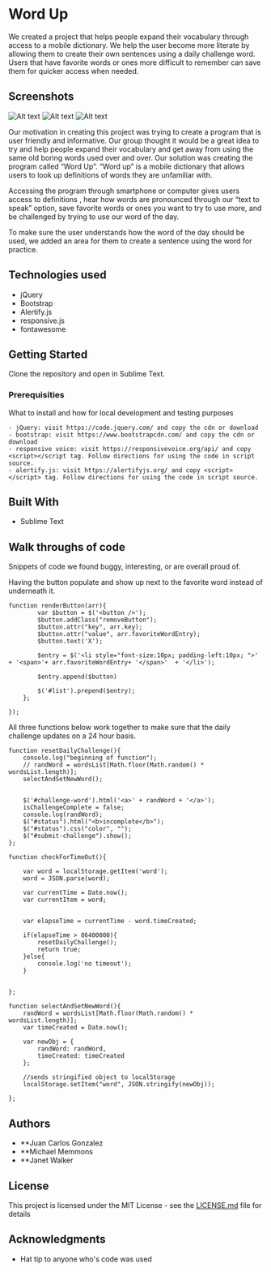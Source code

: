 # Word Up

We created a project that helps people expand their vocabulary through access to a mobile dictionary. We help the user become more literate by allowing them to create their own sentences using a daily challenge word. Users that have favorite words or ones more difficult to remember can save them for quicker access when needed.

## Screenshots
![Alt text](http://i1044.photobucket.com/albums/b447/janetwalker271989/definition_zpsjjstmbis.jpg)   ![Alt text](http://i1044.photobucket.com/albums/b447/janetwalker271989/favorite_zpspu8lkpxz.jpg)   ![Alt text](http://i1044.photobucket.com/albums/b447/janetwalker271989/challenge_zpsm7lixdiz.jpg)

Our motivation in creating this project was trying to create a program that is user friendly and informative. Our group thought it would be a great idea to try and help people expand their vocabulary and get away from using the same old boring words used over and over. Our solution was creating the program called “Word Up”.  “Word up” is a mobile dictionary that allows users to look up definitions of words they are unfamiliar with.

Accessing the program through smartphone or computer gives users access to definitions , hear how words are pronounced through our “text to speak” option, save favorite words or ones you want to try to use more, and be challenged by trying to use our word of the day. 

To make sure the user understands how the word of the day should be used, we added an area for them to create a sentence using the word for practice.





## Technologies used
- jQuery
- Bootstrap
- Alertify.js
- responsive.js
- fontawesome

## Getting Started

Clone the repository and open in Sublime Text.

### Prerequisities

What to install and how for local development and testing purposes

```
- jQuery: visit https://code.jquery.com/ and copy the cdn or download
- bootstrap: visit https://www.bootstrapcdn.com/ and copy the cdn or download
- responsive voice: visit https://responsivevoice.org/api/ and copy <script></script tag. Follow directions for using the code in script source.
- alertify.js: visit https://alertifyjs.org/ and copy <script></script> tag. Follow directions for using the code in script source.
```

## Built With

* Sublime Text

## Walk throughs of code
Snippets of code we found buggy, interesting, or are overall proud of.  

Having the button populate and show up next to the favorite word instead of underneath it.

```
function renderButton(arr){
        var $button = $('<button />');
        $button.addClass("removeButton");
        $button.attr("key", arr.key);
        $button.attr("value", arr.favoriteWordEntry);
        $button.text('X');

        $entry = $('<li style="font-size:10px; padding-left:10px; ">' + '<span>'+ arr.favoriteWordEntry+ '</span>'  + '</li>');

        $entry.append($button)

        $('#list').prepend($entry);
    };

});
```
All three functions below work together to make sure that the daily challenge updates on a 24 hour basis.
```
function resetDailyChallenge(){
	console.log("beginning of function");
	// randWord = wordsList[Math.floor(Math.random() *  wordsList.length)];
	selectAndSetNewWord();


	$('#challenge-word').html('<a>' + randWord + '</a>');
	isChallengeComplete = false;
	console.log(randWord);
	$("#status").html("<b>incomplete</b>");
	$("#status").css("color", "");
	$("#submit-challenge").show();
};
```
```
function checkForTimeOut(){

	var word = localStorage.getItem('word');
	word = JSON.parse(word);

	var currentTime = Date.now();
	var currentItem = word;


	var elapseTime = currentTime - word.timeCreated;

	if(elapseTime > 86400000){
		resetDailyChallenge();
		return true;
	}else{
		console.log('no timeout');
	}
	

};
```
```
function selectAndSetNewWord(){
	randWord = wordsList[Math.floor(Math.random() *  wordsList.length)];
	var timeCreated = Date.now();

	var newObj = {
		randWord: randWord,
		timeCreated: timeCreated
	};

	//sends stringified object to localStorage
	localStorage.setItem("word", JSON.stringify(newObj));

};
```

## Authors

* **Juan Carlos Gonzalez
* **Michael Memmons
* **Janet Walker

## License

This project is licensed under the MIT License - see the [LICENSE.md](LICENSE.md) file for details

## Acknowledgments

* Hat tip to anyone who's code was used
